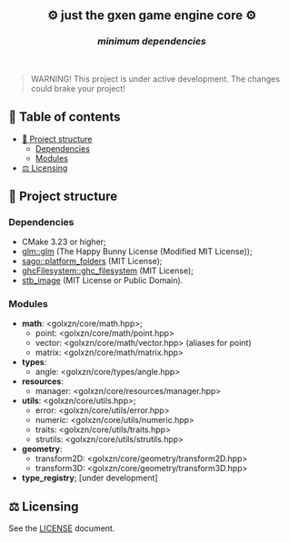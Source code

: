 <br/>
<!-- <p align="center">
	<img src="assets/CuteCoreLogo.png" />
</p> -->
<h2 align="center">⚙️ just the <b>gxen</b> game engine <b>core</b> ⚙️</h2>

<h3 align="center"><i>minimum dependencies</i></h3>

<br/>

> WARNING! This project is under active development. The changes could brake your project!

<h2>📜 Table of contents </h2>

- [🧱 Project structure](#-project-structure)
  - [Dependencies](#dependencies)
  - [Modules](#modules)
- [⚖️ Licensing](#️-licensing)

## 🧱 Project structure

### Dependencies

- CMake 3.23 or higher;
- [glm::glm](https://github.com/g-truc/glm.git) (The Happy Bunny License (Modified MIT License));
- [sago::platform_folders](https://github.com/sago007/PlatformFolders) (MIT License);
- [ghcFilesystem::ghc_filesystem](https://github.com/gulrak/filesystem) (MIT License);
- [stb_image](https://github.com/nothings/stb) (MIT License or Public Domain).

### Modules
- __math__: <golxzn/core/math.hpp>;
  - point: <golxzn/core/math/point.hpp>
  - vector: <golxzn/core/math/vector.hpp> (aliases for point)
  - matrix: <golxzn/core/math/matrix.hpp>
- __types__:
  - angle: <golxzn/core/types/angle.hpp>
- __resources__:
  - manager: <golxzn/core/resources/manager.hpp>
- __utils__: <golxzn/core/utils.hpp>;
  - error: <golxzn/core/utils/error.hpp>
  - numeric: <golxzn/core/utils/numeric.hpp>
  - traits: <golxzn/core/utils/traits.hpp>
  - strutils: <golxzn/core/utils/strutils.hpp>
- __geometry__:
  - transform2D: <golxzn/core/geometry/transform2D.hpp>
  - transform3D: <golxzn/core/geometry/transform3D.hpp>
- __type_registry__; [under development]

## ⚖️ Licensing

See the [LICENSE](LICENSE) document.
